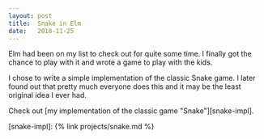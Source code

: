 ```yaml
---
layout: post
title:  Snake in Elm
date:   2018-11-25
---
```


Elm had been on my list to check out for quite some time. I finally got the chance to play with it and wrote a game to play with the kids.
<!--break-->

I chose to write a simple implementation of the classic Snake game. I later found out that pretty much everyone does this and it may be the least original idea I ever had.

Check out [my implementation of the classic game "Snake"][snake-impl].

[snake-impl]: {% link projects/snake.md %}